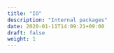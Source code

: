 ```yaml
---
title: "IO"
description: "Internal packages"
date: 2020-01-11T14:09:21+09:00
draft: false
weight: 1
---
```

